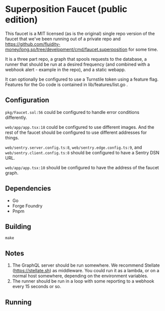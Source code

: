 
# Superposition Faucet (public edition)

This faucet is a MIT licensed (as is the original) single repo version of the faucet that
we've been running out of a private repo and
https://github.com/fluidity-money/long.so/tree/development/cmd/faucet.superposition for
some time.

It is a three part repo, a graph that spools requests to the database, a runner that
should be run at a desired frequency (and combined with a webhook alert - example in the
repo), and a static webapp.

It can optionally be configured to use a Turnstile token using a feature flag. Features
for the Go code is contained in lib/features/list.go .

## Configuration

`pkg/Faucet.sol:56` could be configured to handle error conditions differently.

`web/app/app.tsx:18` could be configured to use different images. And the rest of the faucet
should be configured to use different addresses for things.

`web/sentry.server.config.ts:8`, `web/sentry.edge.config.ts:9`, and
`web/sentry.client.config.ts:8` should be configured to have a Sentry DSN URL.

`web/app/app.tsx:10` should be configured to have the address of the faucet graph.

## Dependencies

- Go
- Forge Foundry
- Pnpm

## Building

	make

## Notes

1. The GraphQL server should be run somewhere. We recommend Stellate (https://stellate.sh)
as middleware. You could run it as a lambda, or on a normal host somewhere, depending on
the environment variables.
2. The runner should be run in a loop with some reporting to a webhook every 15 seconds or so.

## Running


